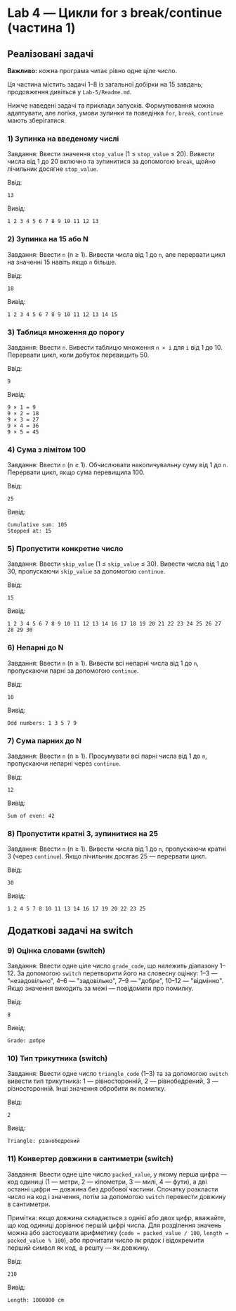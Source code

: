 # Lab 4 — Цикли for з break/continue (частина 1)
## Реалізовані задачі

**Важливо:** кожна програма читає рівно одне ціле число.

Ця частина містить задачі 1–8 із загальної добірки на 15 завдань; продовження дивіться у `Lab-5/Readme.md`.

Нижче наведені задачі та приклади запусків. Формулювання можна адаптувати, але логіка, умови зупинки та поведінка `for`, `break`, `continue` мають зберігатися.

### 1) Зупинка на введеному числі
Завдання: Ввести значення `stop_value` (1 ≤ `stop_value` ≤ 20). Вивести числа від 1 до 20 включно та зупинитися за допомогою `break`, щойно лічильник досягне `stop_value`.

Ввід:
```
13
```
Вивід:
```
1 2 3 4 5 6 7 8 9 10 11 12 13
```

### 2) Зупинка на 15 або N
Завдання: Ввести `n` (n ≥ 1). Вивести числа від 1 до `n`, але перервати цикл на значенні 15 навіть якщо `n` більше.

Ввід:
```
18
```
Вивід:
```
1 2 3 4 5 6 7 8 9 10 11 12 13 14 15
```

### 3) Таблиця множення до порогу
Завдання: Ввести `n`. Вивести таблицю множення `n × i` для `i` від 1 до 10. Перервати цикл, коли добуток перевищить 50.

Ввід:
```
9
```
Вивід:
```
9 × 1 = 9
9 × 2 = 18
9 × 3 = 27
9 × 4 = 36
9 × 5 = 45
```

### 4) Сума з лімітом 100
Завдання: Ввести `n` (n ≥ 1). Обчислювати накопичувальну суму від 1 до `n`. Перервати цикл, якщо сума перевищила 100.

Ввід:
```
25
```
Вивід:
```
Cumulative sum: 105
Stopped at: 15
```

### 5) Пропустити конкретне число
Завдання: Ввести `skip_value` (1 ≤ `skip_value` ≤ 30). Вивести числа від 1 до 30, пропускаючи `skip_value` за допомогою `continue`.

Ввід:
```
15
```
Вивід:
```
1 2 3 4 5 6 7 8 9 10 11 12 13 14 16 17 18 19 20 21 22 23 24 25 26 27 28 29 30
```

### 6) Непарні до N
Завдання: Ввести `n` (n ≥ 1). Вивести всі непарні числа від 1 до `n`, пропускаючи парні за допомогою `continue`.

Ввід:
```
10
```
Вивід:
```
Odd numbers: 1 3 5 7 9
```

### 7) Сума парних до N
Завдання: Ввести `n` (n ≥ 1). Просумувати всі парні числа від 1 до `n`, пропускаючи непарні через `continue`.

Ввід:
```
12
```
Вивід:
```
Sum of even: 42
```

### 8) Пропустити кратні 3, зупинитися на 25
Завдання: Ввести `n` (n ≥ 1). Вивести числа від 1 до `n`, пропускаючи кратні 3 (через `continue`). Якщо лічильник досягає 25 — перервати цикл.

Ввід:
```
30
```
Вивід:
```
1 2 4 5 7 8 10 11 13 14 16 17 19 20 22 23 25
```

## Додаткові задачі на switch

### 9) Оцінка словами (switch)
Завдання: Ввести одне ціле число `grade_code`, що належить діапазону 1–12. За допомогою `switch` перетворити його на словесну оцінку: 1–3 — "незадовільно", 4–6 — "задовільно", 7–9 — "добре", 10–12 — "відмінно". Якщо значення виходить за межі — повідомити про помилку.

Ввід:
```
8
```
Вивід:
```
Grade: добре
```

### 10) Тип трикутника (switch)
Завдання: Ввести одне число `triangle_code` (1–3) та за допомогою `switch` вивести тип трикутника: 1 — рівносторонній, 2 — рівнобедрений, 3 — різносторонній. Інші значення обробити як помилку.

Ввід:
```
2
```
Вивід:
```
Triangle: рівнобедрений
```

### 11) Конвертер довжини в сантиметри (switch)
Завдання: Ввести одне ціле число `packed_value`, у якому перша цифра — код одиниці (1 — метри, 2 — кілометри, 3 — милі, 4 — фути), а дві останні цифри — довжина без дробової частини. Спочатку розкласти число на код і значення, потім за допомогою `switch` перевести довжину в сантиметри.

Примітка: якщо довжина складається з однієї або двох цифр, вважайте, що код одиниці дорівнює першій цифрі числа. Для розділення значень можна або застосувати арифметику (`code = packed_value / 100`, `length = packed_value % 100`), або прочитати число як рядок і відокремити перший символ як код, а решту — як довжину.

Ввід:
```
210
```
Вивід:
```
Length: 1000000 cm
```
